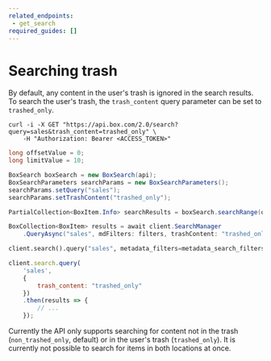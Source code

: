 ```yaml
---
related_endpoints:
 - get_search
required_guides: []
---
```


# Searching trash

By default, any content in the user's trash is ignored in the search results.
To search the user's trash, the `trash_content` query parameter can be set to
`trashed_only`.

<Tabs>
 <Tab title='cURL'>

```curl
curl -i -X GET "https://api.box.com/2.0/search?query=sales&trash_content=trashed_only" \
    -H "Authorization: Bearer <ACCESS_TOKEN>"
```

 </Tab>
 <Tab title='Java'>

```java
long offsetValue = 0;
long limitValue = 10;

BoxSearch boxSearch = new BoxSearch(api);
BoxSearchParameters searchParams = new BoxSearchParameters();
searchParams.setQuery("sales");
searchParams.setTrashContent("trashed_only");

PartialCollection<BoxItem.Info> searchResults = boxSearch.searchRange(offsetValue, limitValue, searchParams);
```

 </Tab>
 <Tab title='.NET'>

```csharp
BoxCollection<BoxItem> results = await client.SearchManager
    .QueryAsync("sales", mdFilters: filters, trashContent: "trashed_only");
```

 </Tab>
 <Tab title='Python'>

```python
client.search().query("sales", metadata_filters=metadata_search_filters, trash_content="trashed_only")
```

 </Tab>
 <Tab title='Node'>

```js
client.search.query(
    'sales',
    {
        trash_content: "trashed_only"
    })
    .then(results => {
        // ...
    });
```

 </Tab>
</Tabs>

<Message info>

Currently the API only supports searching for content not in the trash
(`non_trashed_only`, default) or in the user's trash (`trashed_only`). It is
currently not possible to search for items in both locations at once.

</Message >
